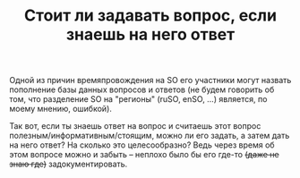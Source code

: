 ﻿---
title: "Стоит ли задавать вопрос, если знаешь на него ответ"
se.owner.user_id: 276432
se.owner.display_name: "return"
se.owner.link: "https://ru.meta.stackoverflow.com/users/276432/return"
se.link: "https://ru.meta.stackoverflow.com/questions/10714/%d0%a1%d1%82%d0%be%d0%b8%d1%82-%d0%bb%d0%b8-%d0%b7%d0%b0%d0%b4%d0%b0%d0%b2%d0%b0%d1%82%d1%8c-%d0%b2%d0%be%d0%bf%d1%80%d0%be%d1%81-%d0%b5%d1%81%d0%bb%d0%b8-%d0%b7%d0%bd%d0%b0%d0%b5%d1%88%d1%8c-%d0%bd%d0%b0-%d0%bd%d0%b5%d0%b3%d0%be-%d0%be%d1%82%d0%b2%d0%b5%d1%82"
se.question_id: 10714
se.post_type: question
---
<p>Одной из причин времяпровождения на SO его участники могут назвать пополнение базы данных вопросов и ответов (не будем говорить об том, что разделение SO на &quot;регионы&quot; (ruSO, enSO, …) является, по моему мнению, ошибкой).</p>
<p>Так вот, если ты знаешь ответ на вопрос и считаешь этот вопрос полезным/информативным/стоящим, можно ли его задать, а затем дать на него ответ? На сколько это целесообразно? Ведь через время об этом вопросе можно и забыть – неплохо было бы его где-то <s>(даже не знаю где)</s> задокументировать.</p>
